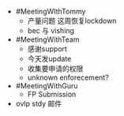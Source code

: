 - #MeetingWIthTommy
	- 产量问题 这周恢复lockdown
	- bec 与 vishing
- #MeetingWithTeam
	- 感谢support
	- 今天发update
	- 收集要申请的权限
	- unknown enforecement?
- #MeetingWithGuru
	- FP Submission
- ovlp stdy 邮件